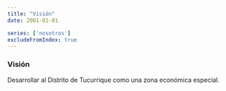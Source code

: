 ```yaml
---
title: "Visión"
date: 2001-01-01

series: ['nosotros']
excludeFromIndex: true
---
```

### Visión
Desarrollar al Distrito de Tucurrique como una zona económica especial.